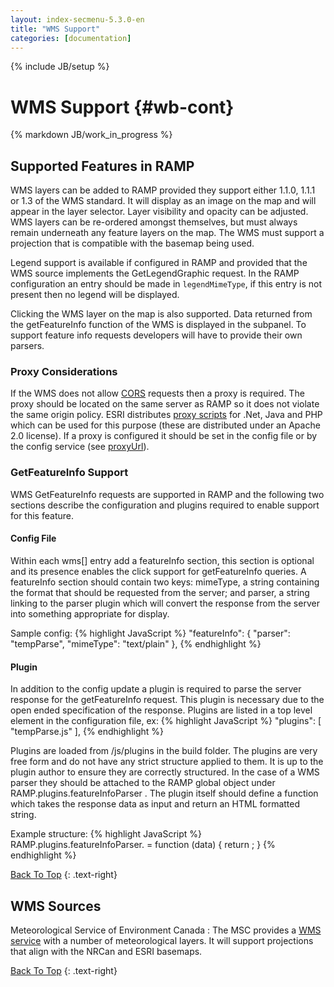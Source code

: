```yaml
---
layout: index-secmenu-5.3.0-en
title: "WMS Support"
categories: [documentation]
---
```

{% include JB/setup %}

<a name="top" />

# WMS Support {#wb-cont}

{% markdown JB/work_in_progress %}

<div class="toc"></div>

## Supported Features in RAMP

WMS layers can be added to RAMP provided they support either 1.1.0, 1.1.1 or 1.3 of the WMS standard.  It will display as an image on the map and will appear in the layer selector.  Layer visibility and opacity can be adjusted.  WMS layers can be re-ordered amongst themselves, but must always remain underneath any feature layers on the map.  The WMS must support a projection that is compatible with the basemap being used.

Legend support is available if configured in RAMP and provided that the WMS source implements the GetLegendGraphic request.  In the RAMP configuration an entry should be made in `legendMimeType`, if this entry is not present then no legend will be displayed.

Clicking the WMS layer on the map is also supported.  Data returned from the getFeatureInfo function of the WMS is displayed in the subpanel.  To support feature info requests developers will have to provide their own parsers.

### Proxy Considerations

If the WMS does not allow [CORS](http://www.w3.org/TR/cors/#access-control-allow-origin-response-header) requests then a proxy is required.  The proxy should be located on the same server as RAMP so it does not violate the same origin policy.  ESRI distributes [proxy scripts](https://github.com/Esri/resource-proxy) for .Net, Java and PHP which can be used for this purpose (these are distributed under an Apache 2.0 license).  If a proxy is configured it should be set in the config file or by the config service (see [proxyUrl](json-config-en.html#proxyUrl)).

### GetFeatureInfo Support

WMS GetFeatureInfo requests are supported in RAMP and the following two sections describe the configuration and plugins required to enable support for this feature.

#### Config File

Within each wms[] entry add a featureInfo section, this section is optional and its presence enables the click support for getFeatureInfo queries.
A featureInfo section should contain two keys: mimeType, a string containing the format that should be requested from the server; and parser, a string
linking to the parser plugin which will convert the response from the server into something appropriate for display.

Sample config:
{% highlight JavaScript %}
	"featureInfo": {
		"parser": "tempParse",
		"mimeType": "text/plain"
	},
{% endhighlight %}

#### Plugin

In addition to the config update a plugin is required to parse the server response for the getFeatureInfo request.  This plugin is necessary due to the
open ended specification of the response.  Plugins are listed in a top level element in the configuration file, ex:
{% highlight JavaScript %}
    "plugins": [
        "tempParse.js"
    ],
{% endhighlight %}

Plugins are loaded from /js/plugins in the build folder.  The plugins are very free form and do not have any strict structure applied to them.  It is up
to the plugin author to ensure they are correctly structured.  In the case of a WMS parser they should be attached to the RAMP global object under
RAMP.plugins.featureInfoParser .  The plugin itself should define a function which takes the response data as input and return an HTML formatted string.

Example structure:
{% highlight JavaScript %}
RAMP.plugins.featureInfoParser.<plugin name> = function (data) {
    return <html formatted string>;
}
{% endhighlight %}

[Back To Top](#top)
{: .text-right}

## WMS Sources

Meteorological Service of Environment Canada
: The MSC provides a [WMS service](http://geo.weather.gc.ca/geomet/?lang=E&SERVICE=WMS&REQUEST=getCapabilities) with a number of meteorological layers.  It will support projections that align with the NRCan and ESRI basemaps.

[Back To Top](#top)
{: .text-right}
